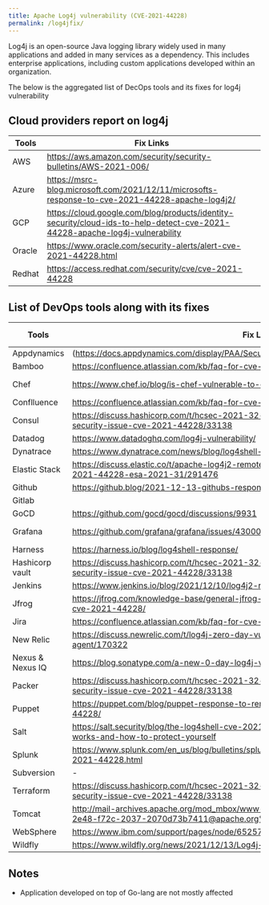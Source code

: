 ```yaml
---
title: Apache Log4j vulnerability (CVE-2021-44228)
permalink: /log4jfix/
---
```


Log4j is an open-source Java logging library widely used in many applications and added in many services as a dependency. This includes enterprise applications, including custom applications developed within an organization.

The below is the aggregated list of DecOps tools and its fixes for log4j vulnerability
## Cloud providers report on log4j

| Tools       | Fix Links |
| ----------- | ----------- |
|	AWS	|	https://aws.amazon.com/security/security-bulletins/AWS-2021-006/	|
|	Azure	|	https://msrc-blog.microsoft.com/2021/12/11/microsofts-response-to-cve-2021-44228-apache-log4j2/	|
|	GCP	|	https://cloud.google.com/blog/products/identity-security/cloud-ids-to-help-detect-cve-2021-44228-apache-log4j-vulnerability	|
|	Oracle	|	https://www.oracle.com/security-alerts/alert-cve-2021-44228.html	|
|	Redhat	|	https://access.redhat.com/security/cve/cve-2021-44228	|

## List of DevOps tools along with its fixes

| Tools       | Fix Links | Updated on |
| ----------- | ----------- |----------- |
|	Appdynamics	|	(https://docs.appdynamics.com/display/PAA/Security+Advisory%3A+Apache+Log4j+Vulnerability)	|	High	|		|
|	Bamboo	|	https://confluence.atlassian.com/kb/faq-for-cve-2021-44228-1103069406.html	|		|		|
|	Chef	|	https://www.chef.io/blog/is-chef-vulnerable-to-cve-2021-44228-(log4j)	|	Not affected	|		|
|	Conflluence	|	https://confluence.atlassian.com/kb/faq-for-cve-2021-44228-1103069406.html	|	Low	|		|
|	Consul	|	https://discuss.hashicorp.com/t/hcsec-2021-32-hashicorp-response-to-apache-log4j-2-security-issue-cve-2021-44228/33138	|		|		|
|	Datadog	|	https://www.datadoghq.com/log4j-vulnerability/	|	Low	|		|
|	Dynatrace	|	https://www.dynatrace.com/news/blog/log4shell-vulnerability/	|		|		|
|	Elastic Stack	|	https://discuss.elastic.co/t/apache-log4j2-remote-code-execution-rce-vulnerability-cve-2021-44228-esa-2021-31/291476	|		|		|
|	Github	|	https://github.blog/2021-12-13-githubs-response-to-log4j-vulnerability-cve-2021-44228/	|		|		|
|	Gitlab	|		|		|		|
|	GoCD	|	https://github.com/gocd/gocd/discussions/9931	|		|		|
|	Grafana	|	https://github.com/grafana/grafana/issues/43000	|	No  Impact	|		|
|	Harness	|	https://harness.io/blog/log4shell-response/	|	Low	|		|
|	Hashicorp vault	|	https://discuss.hashicorp.com/t/hcsec-2021-32-hashicorp-response-to-apache-log4j-2-security-issue-cve-2021-44228/33138	|	Not  affected	|		|
|	Jenkins	|	https://www.jenkins.io/blog/2021/12/10/log4j2-rce-CVE-2021-44228/	|	Low	|	14-Dec-21	|
|	Jfrog	|	https://jfrog.com/knowledge-base/general-jfrog-services-are-not-affected-by-vulnerability-cve-2021-44228/	|	Not  affected	|		|
|	Jira	|	https://confluence.atlassian.com/kb/faq-for-cve-2021-44228-1103069406.html	|	Low	|		|
|	New Relic	|	https://discuss.newrelic.com/t/log4j-zero-day-vulnerability-and-the-new-relic-java-agent/170322	|		|		|
|	Nexus &  Nexus IQ	|	https://blog.sonatype.com/a-new-0-day-log4j-vulnerability-discovered-in-the-wild	|		|		|
|	Packer	|	https://discuss.hashicorp.com/t/hcsec-2021-32-hashicorp-response-to-apache-log4j-2-security-issue-cve-2021-44228/33138	|	Not  affected	|		|
|	Puppet	|	https://puppet.com/blog/puppet-response-to-remote-code-execution-vulnerability-cve-2021-44228/	|	Not affected	|		|
|	Salt	|	https://salt.security/blog/the-log4shell-cve-2021-44228-vulnerability-what-it-is-how-it-works-and-how-to-protect-yourself	|	Not affected	|		|
|	Splunk	|	https://www.splunk.com/en_us/blog/bulletins/splunk-security-advisory-for-apache-log4j-cve-2021-44228.html	|		|		|
|	Subversion	|	-	|		|		|
|	Terraform	|	https://discuss.hashicorp.com/t/hcsec-2021-32-hashicorp-response-to-apache-log4j-2-security-issue-cve-2021-44228/33138	|	Not  affected	|		|
|	Tomcat	|	http://mail-archives.apache.org/mod_mbox/www-announce/202112.mbox/%3C028d1058-2e48-f72c-2037-2070d73b7411@apache.org%3E	|		|		|
|	WebSphere	|	https://www.ibm.com/support/pages/node/6525706	|		|		|
|	Wildfly	|	https://www.wildfly.org/news/2021/12/13/Log4j-CVEs/	|		|		|

## Notes
* Application developed on top of Go-lang are not mostly affected